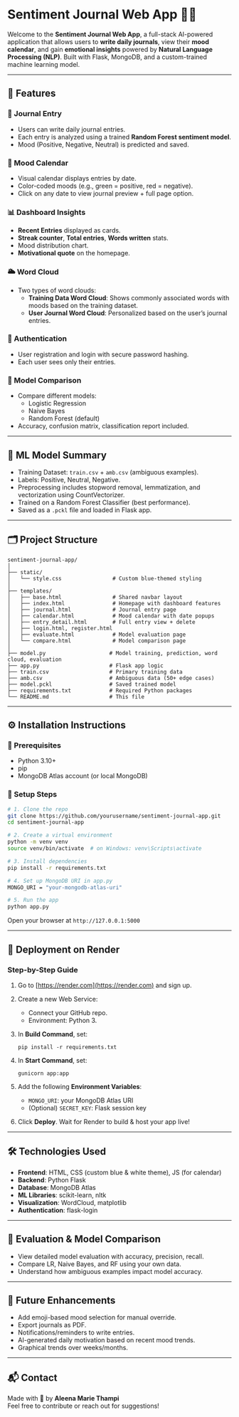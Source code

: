 
# Sentiment Journal Web App 🧠📓

Welcome to the **Sentiment Journal Web App**, a full-stack AI-powered application that allows users to **write daily journals**, view their **mood calendar**, and gain **emotional insights** powered by **Natural Language Processing (NLP)**. Built with Flask, MongoDB, and a custom-trained machine learning model.

---

## 🌟 Features

### 📝 Journal Entry
- Users can write daily journal entries.
- Each entry is analyzed using a trained **Random Forest sentiment model**.
- Mood (Positive, Negative, Neutral) is predicted and saved.

### 📆 Mood Calendar
- Visual calendar displays entries by date.
- Color-coded moods (e.g., green = positive, red = negative).
- Click on any date to view journal preview + full page option.

### 📊 Dashboard Insights
- **Recent Entries** displayed as cards.
- **Streak counter**, **Total entries**, **Words written** stats.
- Mood distribution chart.
- **Motivational quote** on the homepage.

### 🌥️ Word Cloud
- Two types of word clouds:
  - **Training Data Word Cloud**: Shows commonly associated words with moods based on the training dataset.
  - **User Journal Word Cloud**: Personalized based on the user’s journal entries.

### 🔐 Authentication
- User registration and login with secure password hashing.
- Each user sees only their entries.

### 🤖 Model Comparison
- Compare different models:
  - Logistic Regression
  - Naive Bayes
  - Random Forest (default)
- Accuracy, confusion matrix, classification report included.

---

## 🧠 ML Model Summary

- Training Dataset: `train.csv` + `amb.csv` (ambiguous examples).
- Labels: Positive, Neutral, Negative.
- Preprocessing includes stopword removal, lemmatization, and vectorization using CountVectorizer.
- Trained on a Random Forest Classifier (best performance).
- Saved as a `.pckl` file and loaded in Flask app.

---

## 🗂️ Project Structure

```
sentiment-journal-app/
│
├── static/
│   └── style.css                # Custom blue-themed styling
│
├── templates/
│   ├── base.html                # Shared navbar layout
│   ├── index.html               # Homepage with dashboard features
│   ├── journal.html             # Journal entry page
│   ├── calendar.html            # Mood calendar with date popups
│   ├── entry_detail.html        # Full entry view + delete
│   ├── login.html, register.html
│   ├── evaluate.html            # Model evaluation page
│   └── compare.html             # Model comparison page
│
├── model.py                    # Model training, prediction, word cloud, evaluation
├── app.py                      # Flask app logic
├── train.csv                   # Primary training data
├── amb.csv                     # Ambiguous data (50+ edge cases)
├── model.pckl                  # Saved trained model
├── requirements.txt            # Required Python packages
└── README.md                   # This file
```

---

## ⚙️ Installation Instructions

### 🧩 Prerequisites
- Python 3.10+
- pip
- MongoDB Atlas account (or local MongoDB)

### 🔧 Setup Steps

```bash
# 1. Clone the repo
git clone https://github.com/yourusername/sentiment-journal-app.git
cd sentiment-journal-app

# 2. Create a virtual environment
python -m venv venv
source venv/bin/activate  # on Windows: venv\Scripts\activate

# 3. Install dependencies
pip install -r requirements.txt

# 4. Set up MongoDB URI in app.py
MONGO_URI = "your-mongodb-atlas-uri"

# 5. Run the app
python app.py
```

Open your browser at `http://127.0.0.1:5000`

---

## 🚀 Deployment on Render

### Step-by-Step Guide

1. Go to [https://render.com](https://render.com) and sign up.
2. Create a new Web Service:
   - Connect your GitHub repo.
   - Environment: Python 3.
3. In **Build Command**, set:
   ```
   pip install -r requirements.txt
   ```
4. In **Start Command**, set:
   ```
   gunicorn app:app
   ```
5. Add the following **Environment Variables**:
   - `MONGO_URI`: your MongoDB Atlas URI
   - (Optional) `SECRET_KEY`: Flask session key

6. Click **Deploy**. Wait for Render to build & host your app live!

---

## 🛠️ Technologies Used

- **Frontend**: HTML, CSS (custom blue & white theme), JS (for calendar)
- **Backend**: Python Flask
- **Database**: MongoDB Atlas
- **ML Libraries**: scikit-learn, nltk
- **Visualization**: WordCloud, matplotlib
- **Authentication**: flask-login

---

## 🧪 Evaluation & Model Comparison

- View detailed model evaluation with accuracy, precision, recall.
- Compare LR, Naive Bayes, and RF using your own data.
- Understand how ambiguous examples impact model accuracy.

---

## 🔮 Future Enhancements

- Add emoji-based mood selection for manual override.
- Export journals as PDF.
- Notifications/reminders to write entries.
- AI-generated daily motivation based on recent mood trends.
- Graphical trends over weeks/months.

---

## 📬 Contact

Made with 💙 by **Aleena Marie Thampi**  
Feel free to contribute or reach out for suggestions!
